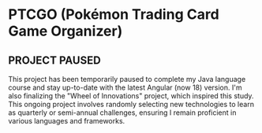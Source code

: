 # PTCGO (Pokémon Trading Card Game Organizer)

## PROJECT PAUSED

This project has been temporarily paused to complete my Java language course and stay up-to-date with the latest Angular (now 18) version. I'm also finalizing the "Wheel of Innovations" project, which inspired this study. This ongoing project involves randomly selecting new technologies to learn as quarterly or semi-annual challenges, ensuring I remain proficient in various languages and frameworks.
